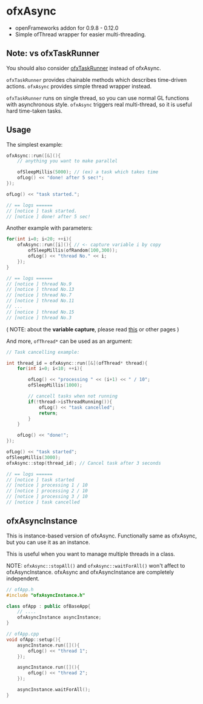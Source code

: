 # ofxAsync

- openFrameworks addon for 0.9.8 - 0.12.0
- Simple ofThread wrapper for easier multi-threading.

## Note: vs ofxTaskRunner

You should also consider [ofxTaskRunner](https://github.com/funatsufumiya/ofxTaskRunner) instead of ofxAsync.

`ofxTaskRunner` provides chainable methods which describes time-driven actions. `ofxAsync` provides simple thread wrapper instead.

`ofxTaskRunner` runs on single thread, so you can use normal GL functions with asynchronous style. `ofxAsync` triggers real multi-thread, so it is useful hard time-taken tasks.

## Usage

The simplest example:

```cpp
ofxAsync::run([&](){
    // anything you want to make parallel

    ofSleepMillis(5000); // (ex) a task which takes time 
    ofLog() << "done! after 5 sec!";
});

ofLog() << "task started.";

// == logs ======
// [notice ] task started.
// [notice ] done! after 5 sec!
```

Another example with parameters:

```cpp
for(int i=0; i<20; ++i){
    ofxAsync::run([i](){ // <- capture variable i by copy
        ofSleepMillis(ofRandom(100,300));
        ofLog() << "thread No." << i;
    });
}

// == logs ======
// [notice ] thread No.9
// [notice ] thread No.13
// [notice ] thread No.7
// [notice ] thread No.11
// ...
// [notice ] thread No.15
// [notice ] thread No.3
```

( NOTE: about the **variable capture**, please read [this](https://en.cppreference.com/w/cpp/language/lambda) or other pages )


And more, `ofThread*` can be used as an argument:

```cpp
// Task cancelling example:

int thread_id = ofxAsync::run([&](ofThread* thread){
    for(int i=0; i<10; ++i){

        ofLog() << "processing " << (i+1) << " / 10";
        ofSleepMillis(1000);

        // cancell tasks when not running
        if(!thread->isThreadRunning()){
            ofLog() << "task cancelled";
            return;
        }
    }

    ofLog() << "done!";
});

ofLog() << "task started";
ofSleepMillis(3000);
ofxAsync::stop(thread_id); // Cancel task after 3 seconds

// == logs ======
// [notice ] task started
// [notice ] processing 1 / 10
// [notice ] processing 2 / 10
// [notice ] processing 3 / 10
// [notice ] task cancelled
```

## ofxAsyncInstance

This is instance-based version of ofxAsync.
Functionally same as ofxAsync, but you can use it as an instance.

This is useful when you want to manage multiple threads in a class.

NOTE: `ofxAsync::stopAll()` and `ofxAsync::waitForAll()` won't affect to ofxAsyncInstance. ofxAsync and ofxAsyncInstance are completely independent.

```cpp
// ofApp.h
#include "ofxAsyncInstance.h"

class ofApp : public ofBaseApp{
    // ....
    ofxAsyncInstance asyncInstance;
}

// ofApp.cpp
void ofApp::setup(){
    asyncInstance.run([](){
        ofLog() << "thread 1";
    });

    asyncInstance.run([](){
        ofLog() << "thread 2";
    });

    asyncInstance.waitForAll();
}
```
